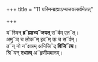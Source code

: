 +++
title = "11 यस्मिन्ब्रह्माऽभ्यजयत्सर्वमेतत्"

+++

य᳓स्मिन् **ब्र᳓ह्माभ्य᳓जयत्** स᳓र्वम् एत᳓त्।  
अमु᳓ञ् च लोक᳓म् इद᳓म् ऊ च स᳓र्वम्।  
त᳓न् नो न᳓क्षत्रम् अभिजि᳓द् **विजि᳓त्य**।  
श्रि᳓यन् **दधात्व्** अ᳓हृणीयमानम्।  
